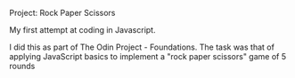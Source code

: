 Project: Rock Paper Scissors 

My first attempt at coding in Javascript.

I did this as part of The Odin Project - Foundations.
The task was that of applying JavaScript basics to implement a "rock paper scissors" game of 5 rounds